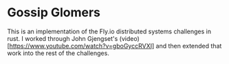 # Gossip Glomers

This is an implementation of the Fly.io distributed systems challenges in rust. I worked through John Gjengset's (video)[https://www.youtube.com/watch?v=gboGyccRVXI] and then extended that work into the rest of the challenges.
